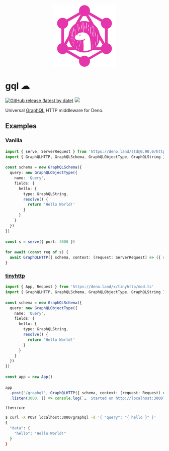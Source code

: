 <p align="center" >
<img src="logo.png" width="200" />
</p>

# gql ☁

[![GitHub release (latest by date)][releases]][releases-page] [![][docs-badge]][docs]

Universal [GraphQL](https://www.graphql.com/) HTTP middleware for Deno.

## Examples

### Vanilla

```ts
import { serve, ServerRequest } from 'https://deno.land/std@0.90.0/http/server.ts'
import { GraphQLHTTP, GraphQLSchema, GraphQLObjectType, GraphQLString } from 'https://deno.land/x/gql/mod.ts'

const schema = new GraphQLSchema({
  query: new GraphQLObjectType({
    name: 'Query',
    fields: {
      hello: {
        type: GraphQLString,
        resolve() {
          return 'Hello World!'
        }
      }
    }
  })
})

const s = serve({ port: 3000 })

for await (const req of s) {
  await GraphQLHTTP({ schema, context: (request: ServerRequest) => ({ request }) })(req)
}
```

### [tinyhttp](https://github.com/talentlessguy/tinyhttp-deno)

```ts
import { App, Request } from 'https://deno.land/x/tinyhttp/mod.ts'
import { GraphQLHTTP, GraphQLSchema, GraphQLObjectType, GraphQLString } from 'https://deno.land/x/gql/mod.ts'

const schema = new GraphQLSchema({
  query: new GraphQLObjectType({
    name: 'Query',
    fields: {
      hello: {
        type: GraphQLString,
        resolve() {
          return 'Hello World!'
        }
      }
    }
  })
})

const app = new App()

app
  .post('/graphql', GraphQLHTTP({ schema, context: (request: Request) => ({ request }) }))
  .listen(3000, () => console.log(`☁  Started on http://localhost:3000`))
```

Then run:

```sh
$ curl -X POST localhost:3000/graphql -d '{ "query": "{ hello }" }'
{
  "data": {
    "hello": "Hello World!"
  }
}
```

[releases]: https://img.shields.io/github/v/release/deno-libs/gql?style=flat-square
[docs-badge]: https://img.shields.io/github/v/release/deno-libs/gql?color=yellow&label=Documentation&logo=deno&style=flat-square
[docs]: https://doc.deno.land/https/deno.land/x/gql/mod.ts
[releases-page]: https://github.com/deno-libs/gql/releases
